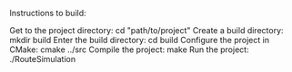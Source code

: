 Instructions to build:

Get to the project directory: cd "path/to/project"
Create a build directory: mkdir build
Enter the build directory: cd build
Configure the project in CMake: cmake ../src 
Compile the project: make
Run the project: ./RouteSimulation
